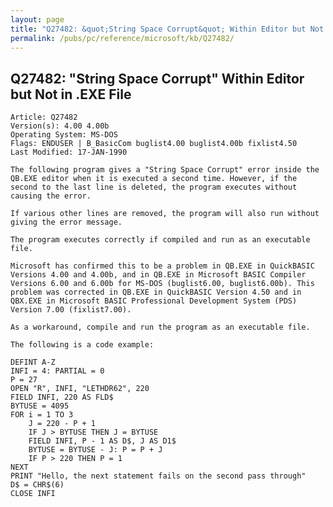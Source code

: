 ```yaml
---
layout: page
title: "Q27482: &quot;String Space Corrupt&quot; Within Editor but Not in .EXE File"
permalink: /pubs/pc/reference/microsoft/kb/Q27482/
---
```


## Q27482: &quot;String Space Corrupt&quot; Within Editor but Not in .EXE File

	Article: Q27482
	Version(s): 4.00 4.00b
	Operating System: MS-DOS
	Flags: ENDUSER | B_BasicCom buglist4.00 buglist4.00b fixlist4.50
	Last Modified: 17-JAN-1990
	
	The following program gives a "String Space Corrupt" error inside the
	QB.EXE editor when it is executed a second time. However, if the
	second to the last line is deleted, the program executes without
	causing the error.
	
	If various other lines are removed, the program will also run without
	giving the error message.
	
	The program executes correctly if compiled and run as an executable
	file.
	
	Microsoft has confirmed this to be a problem in QB.EXE in QuickBASIC
	Versions 4.00 and 4.00b, and in QB.EXE in Microsoft BASIC Compiler
	Versions 6.00 and 6.00b for MS-DOS (buglist6.00, buglist6.00b). This
	problem was corrected in QB.EXE in QuickBASIC Version 4.50 and in
	QBX.EXE in Microsoft BASIC Professional Development System (PDS)
	Version 7.00 (fixlist7.00).
	
	As a workaround, compile and run the program as an executable file.
	
	The following is a code example:
	
	DEFINT A-Z
	INFI = 4: PARTIAL = 0
	P = 27
	OPEN "R", INFI, "LETHDR62", 220
	FIELD INFI, 220 AS FLD$
	BYTUSE = 4095
	FOR i = 1 TO 3
	    J = 220 - P + 1
	    IF J > BYTUSE THEN J = BYTUSE
	    FIELD INFI, P - 1 AS D$, J AS D1$
	    BYTUSE = BYTUSE - J: P = P + J
	    IF P > 220 THEN P = 1
	NEXT
	PRINT "Hello, the next statement fails on the second pass through"
	D$ = CHR$(6)
	CLOSE INFI
